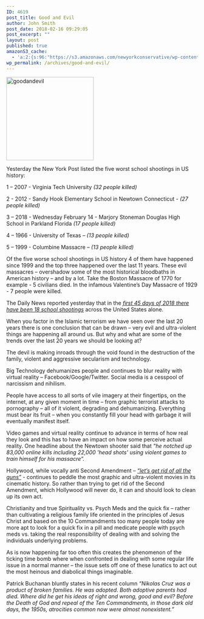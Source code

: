 ```yaml
---
ID: 4619
post_title: Good and Evil
author: John Smith
post_date: 2018-02-16 09:29:05
post_excerpt: ""
layout: post
published: true
amazonS3_cache:
  - 'a:2:{s:96:"https://s3.amazonaws.com/newyorkconservative/wp-content/uploads/2018/02/16092746/goodandevil.jpg";s:4:"4617";s:78:"https://www.newyorkconservative.com/wp-content/uploads/2018/02/goodandevil.jpg";s:4:"4617";}'
wp_permalink: /archives/good-and-evil/
---
```

<a href="https://www.newyorkconservative.com/wp-content/uploads/2018/02/goodandevil.jpg"><img class="alignnone size-full wp-image-4617" src="https://www.newyorkconservative.com/wp-content/uploads/2018/02/goodandevil.jpg" alt="goodandevil" width="230" height="219" /></a>

Yesterday the New York Post listed the five worst school shootings in US history:

1 – 2007 - Virginia Tech University <em>(32 people killed)</em>

2 - 2012 - Sandy Hook Elementary School in Newtown Connecticut - <em>(27 people killed)</em>

3 – 2018 - Wednesday February 14 - Marjory Stoneman Douglas High School in Parkland Florida <em>(17 people killed)</em>

4 – 1966 - University of Texas – <em>(13 people killed)</em>

5 – 1999 - Columbine Massacre – <em>(13 people killed)</em>

Of the five worse school shootings in US history 4 of them have happened since 1999 and the top three happened over the last 11 years. These evil massacres – overshadow some of the most historical bloodbaths in American history – and by a lot. Take the Boston Massacre of 1770 for example - 5 civilians died. In the infamous Valentine’s Day Massacre of 1929 - 7 people were killed.

The Daily News reported yesterday that in the <em><u>first 45 days of 2018 there have been 18 school shootings</u></em> across the United States alone.

When you factor in the Islamic terrorism we have seen over the last 20 years there is one conclusion that can be drawn – very evil and ultra-violent things are happening all around us. But why and what are some of the trends over the last 20 years we should be looking at?

The devil is making inroads through the void found in the destruction of the family, violent and aggressive secularism and technology.

Big Technology dehumanizes people and continues to blur reality with virtual reality – Facebook/Google/Twitter. Social media is a cesspool of narcissism and nihilism.

People have access to all sorts of vile imagery at their fingertips, on the internet, at any given moment in time – from graphic terrorist attacks to pornography – all of it violent, degrading and dehumanizing. Everything must bear its fruit – when you constantly fill your head with garbage it will eventually manifest itself.

Video games and virtual reality continue to advance in terms of how real they look and this has to have an impact on how some perceive actual reality. One headline about the Newtown shooter said that <em>“he</em><em> notched up 83,000 online kills including 22,000 'head shots' using violent games to train himself for his massacre”.</em>

Hollywood, while vocally anti Second Amendment – <em><u>“let’s get rid of all the guns”</u></em> - continues to peddle the most graphic and ultra-violent movies in its cinematic history. So rather than trying to get rid of the Second Amendment, which Hollywood will never do, it can and should look to clean up its own act.

Christianity and true Spirituality vs. Psych Meds and the quick fix – rather than cultivating a religious family life oriented in the principles of Jesus Christ and based on the 10 Commandments too many people today are more apt to look for a quick fix in a pill and medicate people with psych meds vs. taking the real responsibility of dealing with and solving the individuals underlying problems.

As is now happening far too often this creates the phenomenon of the ticking time bomb where when confronted in dealing with some regular life issue in a normal manner – the issue sets off one of these lunatics to act out the most heinous and diabolical things imaginable.

Patrick Buchanan bluntly states in his recent column <em>“</em><em>Nikolas Cruz was a product of broken families. He was adopted. Both adoptive parents had died. Where did he get his ideas of right and wrong, good and evil? Before the Death of God and repeal of the Ten Commandments, in those dark old days, the 1950s, atrocities common now were almost nonexistent.”</em>